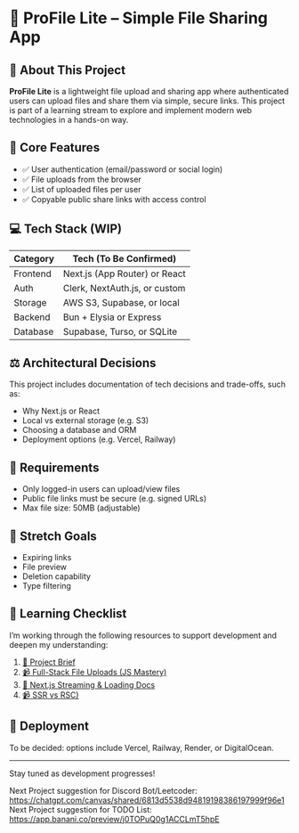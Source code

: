# 📁 ProFile Lite – Simple File Sharing App

## 🧪 About This Project

**ProFile Lite** is a lightweight file upload and sharing app where authenticated users can upload files and share them via simple, secure links. This project is part of a learning stream to explore and implement modern web technologies in a hands-on way.

## 🎯 Core Features

- ✅ User authentication (email/password or social login)
- ✅ File uploads from the browser
- ✅ List of uploaded files per user
- ✅ Copyable public share links with access control

## 💻 Tech Stack (WIP)

| Category | Tech (To Be Confirmed)        |
| -------- | ----------------------------- |
| Frontend | Next.js (App Router) or React |
| Auth     | Clerk, NextAuth.js, or custom |
| Storage  | AWS S3, Supabase, or local    |
| Backend  | Bun + Elysia or Express       |
| Database | Supabase, Turso, or SQLite    |

## ⚖️ Architectural Decisions

This project includes documentation of tech decisions and trade-offs, such as:

- Why Next.js or React
- Local vs external storage (e.g. S3)
- Choosing a database and ORM
- Deployment options (e.g. Vercel, Railway)

## 🧪 Requirements

- Only logged-in users can upload/view files
- Public file links must be secure (e.g. signed URLs)
- Max file size: 50MB (adjustable)

## 🌟 Stretch Goals

- Expiring links
- File preview
- Deletion capability
- Type filtering

## 🚧 Learning Checklist

I’m working through the following resources to support development and deepen my understanding:

1. [🧠 Project Brief](https://chatgpt.com/canvas/shared/67fef54fab3081918a0890ec5bae39cd)
2. [📹 Full-Stack File Uploads (JS Mastery)](https://www.youtube.com/watch?v=Zq5fmkH0T78&ab_channel=JavaScriptMastery)
3. [📖 Next.js Streaming & Loading Docs](https://nextjs.org/docs/app/building-your-application/routing/loading-ui-and-streaming)
4. [📹 SSR vs RSC)](https://www.youtube.com/watch?v=jEJEFAc8tSI&ab_channel=KodapsAcademy)

## 🚀 Deployment

To be decided: options include Vercel, Railway, Render, or DigitalOcean.

---

Stay tuned as development progresses!

Next Project suggestion for Discord Bot/Leetcoder: https://chatgpt.com/canvas/shared/6813d5538d94819198386197999f96e1
Next Project suggestion for TODO List: https://app.banani.co/preview/j0TOPuQ0g1ACCLmT5hpE
